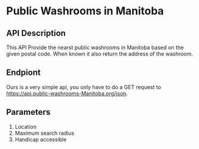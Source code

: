 # Public Washrooms in Manitoba

## API Description 
  This API Provide the nearst public washrooms in Manitoba based on the given postal code. When known it also return the address of the washroom.
  
## Endpiont
  Ours is a very simple api, you only have to do a GET request to https://api.public-washrooms-Manitoba.org/json.
 
## Parameters
1. Location
2. Maximum search radius
3. Handicap accessible
  
  
